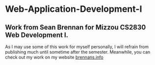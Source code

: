 # Web-Application-Development-I
## Work from Sean Brennan for Mizzou CS2830 Web Development I.
As I may use some of this work for myself personally, I will refrain from publishing much until sometime after the semester.
Meanwhile, you can check out my work on my website [brennans.info](http://brennans.info)
